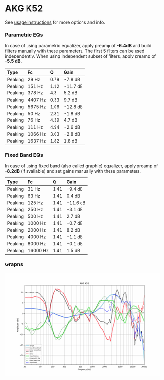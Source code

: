 # AKG K52
See [usage instructions](https://github.com/jaakkopasanen/AutoEq#usage) for more options and info.

### Parametric EQs
In case of using parametric equalizer, apply preamp of **-6.4dB** and build filters manually
with these parameters. The first 5 filters can be used independently.
When using independent subset of filters, apply preamp of **-5.5 dB**.

| Type    | Fc      |    Q | Gain     |
|:--------|:--------|:-----|:---------|
| Peaking | 29 Hz   | 0.79 | -7.8 dB  |
| Peaking | 151 Hz  | 1.12 | -11.7 dB |
| Peaking | 378 Hz  | 4.3  | 5.2 dB   |
| Peaking | 4407 Hz | 0.33 | 9.7 dB   |
| Peaking | 5675 Hz | 1.06 | -12.8 dB |
| Peaking | 50 Hz   | 2.81 | -1.8 dB  |
| Peaking | 76 Hz   | 4.39 | 4.7 dB   |
| Peaking | 111 Hz  | 4.94 | -2.6 dB  |
| Peaking | 1066 Hz | 3.03 | -2.8 dB  |
| Peaking | 1637 Hz | 1.82 | 1.8 dB   |

### Fixed Band EQs
In case of using fixed band (also called graphic) equalizer, apply preamp of **-8.2dB**
(if available) and set gains manually with these parameters.

| Type    | Fc       |    Q | Gain     |
|:--------|:---------|:-----|:---------|
| Peaking | 31 Hz    | 1.41 | -9.4 dB  |
| Peaking | 63 Hz    | 1.41 | 0.4 dB   |
| Peaking | 125 Hz   | 1.41 | -11.6 dB |
| Peaking | 250 Hz   | 1.41 | -3.1 dB  |
| Peaking | 500 Hz   | 1.41 | 2.7 dB   |
| Peaking | 1000 Hz  | 1.41 | -0.7 dB  |
| Peaking | 2000 Hz  | 1.41 | 8.2 dB   |
| Peaking | 4000 Hz  | 1.41 | -1.1 dB  |
| Peaking | 8000 Hz  | 1.41 | -0.1 dB  |
| Peaking | 16000 Hz | 1.41 | 1.5 dB   |

### Graphs
![](./AKG%20K52.png)